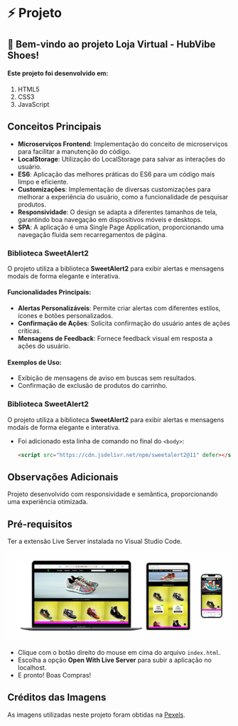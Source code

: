 # ⚡ Projeto
## 🚀 Bem-vindo ao projeto Loja Virtual - HubVibe Shoes!
#### Este projeto foi desenvolvido em:

1. HTML5
2. CSS3
3. JavaScript

## Conceitos Principais
- **Microserviços Frontend**: Implementação do conceito de microserviços para facilitar a manutenção do código.
- **LocalStorage**: Utilização do LocalStorage para salvar as interações do usuário.
- **ES6**: Aplicação das melhores práticas do ES6 para um código mais limpo e eficiente.
- **Customizações**: Implementação de diversas customizações para melhorar a experiência do usuário, como a funcionalidade de pesquisar produtos.
- **Responsividade**: O design se adapta a diferentes tamanhos de tela, garantindo boa navegação em dispositivos móveis e desktops.
- **SPA**: A aplicação é uma Single Page Application, proporcionando uma navegação fluida sem recarregamentos de página.

### Biblioteca SweetAlert2
O projeto utiliza a biblioteca **SweetAlert2** para exibir alertas e mensagens modais de forma elegante e interativa.

#### Funcionalidades Principais:
- **Alertas Personalizáveis**: Permite criar alertas com diferentes estilos, ícones e botões personalizados.
- **Confirmação de Ações**: Solicita confirmação do usuário antes de ações críticas.
- **Mensagens de Feedback**: Fornece feedback visual em resposta a ações do usuário.

#### Exemplos de Uso:
- Exibição de mensagens de aviso em buscas sem resultados.
- Confirmação de exclusão de produtos do carrinho.

### Biblioteca SweetAlert2
O projeto utiliza a biblioteca **SweetAlert2** para exibir alertas e mensagens modais de forma elegante e interativa.
- Foi adicionado esta linha de comando no final do `<body>`:
    ```html
    <script src="https://cdn.jsdelivr.net/npm/sweetalert2@11" defer></script>
    ```

## Observações Adicionais
Projeto desenvolvido com responsividade e semântica, proporcionando uma experiência otimizada.

## Pré-requisitos
Ter a extensão Live Server instalada no Visual Studio Code.

<img src="./assets/img/readme.jpg" width="650" />

- Clique com o botão direito do mouse em cima do arquivo `index.html`.
- Escolha a opção **Open With Live Server** para subir a aplicação no localhost.
- E pronto! Boas Compras!

## Créditos das Imagens
As imagens utilizadas neste projeto foram obtidas na [Pexels](https://www.pexels.com).
